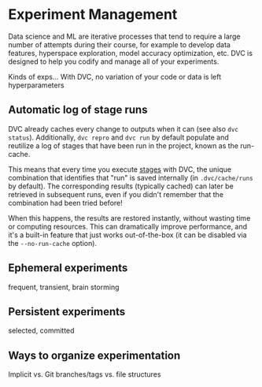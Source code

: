 # Experiment Management

Data science and ML are iterative processes that tend to require a large number
of attempts during their course, for example to develop data features,
hyperspace exploration, model accuracy optimization, etc. DVC is designed to
help you codify and manage all of your experiments.

Kinds of exps... With DVC, no variation of your code or data is left
hyperparameters

## Automatic log of stage runs

DVC already caches every change to <abbr>outputs</abbr> when it can (see also
`dvc status`). Additionally, `dvc repro` and `dvc run` by default populate and
reutilize a log of stages that have been run in the project, known as the
<abbr>run-cache</abbr>.

This means that every time you execute [stages](/doc/command-reference/run) with
DVC, the unique combination that identifies that "run" is saved internally (in
`.dvc/cache/runs` by default). The corresponding results (typically
<abbr>cached</abbr>) can later be retrieved in subsequent runs, even if you
didn't remember that the combination had been tried before!

When this happens, the results are restored instantly, without wasting time or
computing resources. This can dramatically improve performance, and it's a
built-in feature that just works out-of-the-box (it can be disabled via the
`--no-run-cache` option).

## Ephemeral experiments

frequent, transient, brain storming

## Persistent experiments

selected, committed

## Ways to organize experimentation

Implicit vs. Git branches/tags vs. file structures
